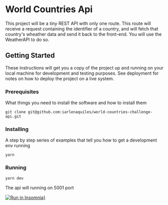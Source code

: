 # World Countries Api

This project will be a tiny REST API with only one route. This route will receive a request containing the identifier of a country, and will fetch that country's wheather data and send it back to the front-end. You will use the WeatherAPI to do so.

## Getting Started

These instructions will get you a copy of the project up and running on your local machine for development and testing purposes. See deployment for notes on how to deploy the project on a live system.

### Prerequisites

What things you need to install the software and how to install them

```
git clone git@github.com:iarlenaquiles/world-countries-challenge-api.git
```

### Installing

A step by step series of examples that tell you how to get a development env running


```
yarn
```


### Running

```
yarn dev
```

The api will running on 5001 port

[![Run in Insomnia}](https://insomnia.rest/images/run.svg)](https://insomnia.rest/run/?label=World%20Countries%20Api&uri=https%3A%2F%2Fraw.githubusercontent.com%2Fiarlenaquiles%2Fworld-countries-challange-api%2Fmain%2FInsomnia_2023-07-02.json)
